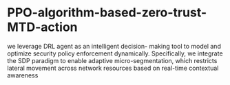 # PPO-algorithm-based-zero-trust-MTD-action
we leverage DRL agent as an intelligent decision- making tool to model and optimize security policy enforcement dynamically. Specifically, we integrate the SDP paradigm to enable adaptive micro-segmentation, which restricts lateral movement across network resources based on real-time contextual awareness
